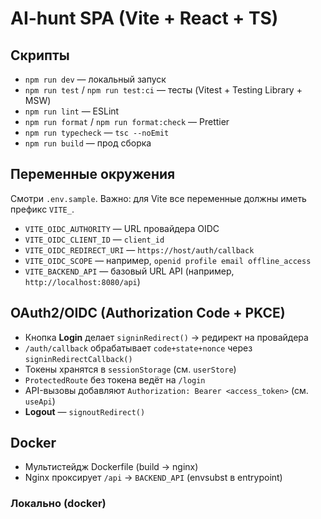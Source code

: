 # AI-hunt SPA (Vite + React + TS)

## Скрипты

- `npm run dev` — локальный запуск
- `npm run test` / `npm run test:ci` — тесты (Vitest + Testing Library + MSW)
- `npm run lint` — ESLint
- `npm run format` / `npm run format:check` — Prettier
- `npm run typecheck` — `tsc --noEmit`
- `npm run build` — прод сборка

## Переменные окружения

Смотри `.env.sample`. Важно: для Vite все переменные должны иметь префикс `VITE_`.

- `VITE_OIDC_AUTHORITY` — URL провайдера OIDC
- `VITE_OIDC_CLIENT_ID` — `client_id`
- `VITE_OIDC_REDIRECT_URI` — `https://host/auth/callback`
- `VITE_OIDC_SCOPE` — например, `openid profile email offline_access`
- `VITE_BACKEND_API` — базовый URL API (например, `http://localhost:8080/api`)

## OAuth2/OIDC (Authorization Code + PKCE)

- Кнопка **Login** делает `signinRedirect()` → редирект на провайдера
- `/auth/callback` обрабатывает `code+state+nonce` через `signinRedirectCallback()`
- Токены хранятся в `sessionStorage` (см. `userStore`)
- `ProtectedRoute` без токена ведёт на `/login`
- API-вызовы добавляют `Authorization: Bearer <access_token>` (см. `useApi`)
- **Logout** — `signoutRedirect()`

## Docker

- Мультистейдж Dockerfile (build → nginx)
- Nginx проксирует `/api` → `BACKEND_API` (envsubst в entrypoint)

### Локально (docker)
